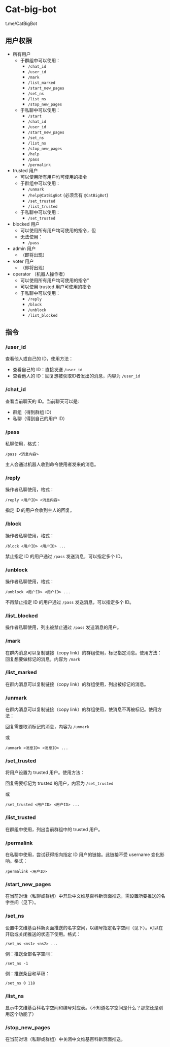 # Cat-big-bot
t.me/CatBigBot

## 用户权限
* 所有用户
    * 于群组中可以使用：
        * `/chat_id`
        * `/user_id`
        * `/mark`
        * `/list_marked`
        * `/start_new_pages`
        * `/set_ns`
        * `/list_ns`
        * `/stop_new_pages`
    * 于私聊中可以使用：
        * `/start`
        * `/chat_id`
        * `/user_id`
        * `/start_new_pages`
        * `/set_ns`
        * `/list_ns`
        * `/stop_new_pages`
        * `/help`
        * `/pass`
        * `/permalink`
* trusted 用户
    * 可以使用所有用户均可使用的指令
    * 于群组中可以使用：
        * `/unmark`
        * `/help@CatBigBot` (必须含有 `@CatBigBot`)
        * `/set_trusted`
        * `/list_trusted`
    * 于私聊中可以使用：
        * `/set_trusted`
* blocked 用户
    * 可以使用所有用户均可使用的指令，但
    * 无法使用：
        * `/pass`
* admin 用户
    * （即将出现）
* voter 用户
    * （即将出现）
* operator （机器人操作者）
    * 可以使用所有用户均可使用的指令”
    * 可以使用 trusted 用户可使用的指令
    * 于私聊中可以使用：
        * `/reply`
        * `/block`
        * `/unblock`
        * `/list_blocked`

## 指令

### /user_id

查看他人或自己的 ID，使用方法：

* 查看自己的 ID：直接发送 `/user_id`
* 查看他人的 ID：回复想被获取ID者发出的消息，内容为 `/user_id`

### /chat_id

查看当前聊天的 ID。当前聊天可以是:

* 群组（得到群组 ID）
* 私聊（得到自己的用户 ID）

### /pass

私聊使用，格式：

```
/pass <消息内容>
```

主人会通过机器人收到命令使用者发来的消息。

### /reply
操作者私聊使用，格式：

```
/reply <用户ID> <消息内容>
```

指定 ID 的用户会收到主人的回复。

### /block

操作者私聊使用，格式：

```
/block <用户ID> <用户ID> ...
```

禁止指定 ID 的用户通过 `/pass` 发送消息，可以指定多个 ID。

### /unblock

操作者私聊使用，格式：

```
/unblock <用户ID> <用户ID> ...
```

不再禁止指定 ID 的用户通过 `/pass` 发送消息，可以指定多个 ID。

### /list_blocked

操作者私聊使用，列出被禁止通过 `/pass` 发送消息的用户。

### /mark

在群内消息可以复制链接（copy link）的群组使用，标记指定消息。使用方法：回复想要做标记的消息，内容为 `/mark`

### /list_marked

在群内消息可以复制链接（copy link）的群组使用，列出被标记的消息。

### /unmark

在群内消息可以复制链接（copy link）的群组使用，使消息不再被标记。使用方法：

回复需要取消标记的消息，内容为 `/unmark`

或

```
/unmark <消息ID> <消息ID> ...
```

### /set_trusted

将用户设置为 trusted 用户。使用方法：

回复需要标记为 trusted 的用户，内容为 `/set_trusted`

或

```
/set_trusted <用户ID> <用户ID> ...
```

### /list_trusted

在群组中使用，列出当前群组中的 trusted 用户。

### /permalink

在私聊中使用，尝试获得指向指定 ID 用户的链接。此链接不受 username 变化影响。格式：

```
/permalink <用户ID>
```

### /start_new_pages

在当前对话（私聊或群组）中开启中文维基百科新页面推送，需设置所要推送的名字空间（见下）。

### /set_ns

设置中文维基百科新页面推送的名字空间，以编号指定名字空间（见下）。可以在开启或关闭推送的状态下使用。格式：

```
/set_ns <ns1> <ns2> ...
```

例：推送全部名字空间：

```
/set_ns -1
```

例：推送条目和草稿：

```
/set_ns 0 118
```

### /list_ns

显示中文维基百科名字空间和编号对应表。（不知道名字空间是什么？那您还是别用这个功能了）

### /stop_new_pages

在当前对话（私聊或群组）中关闭中文维基百科新页面推送。
